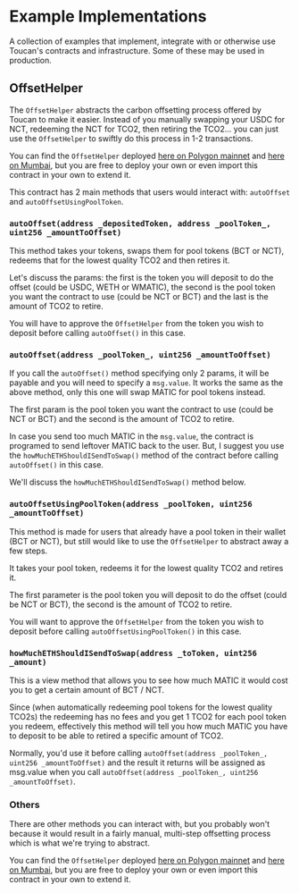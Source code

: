 # Example Implementations

A collection of examples that implement, integrate with or otherwise use Toucan's contracts and infrastructure. Some of these may be used in production.

## OffsetHelper

The `OffsetHelper` abstracts the carbon offsetting process offered by Toucan to make it easier. Instead of you manually swapping your USDC for NCT, redeeming the NCT for TCO2, then retiring the TCO2... you can just use the `OffsetHelper` to swiftly do this process in 1-2 transactions.

You can find the `OffsetHelper` deployed [here on Polygon mainnet](https://polygonscan.com/address/0xfc50e90d7DF550d9428B15Dd8e1bB4931778Dfbf) and [here on Mumbai](https://mumbai.polygonscan.com/address/0x9910788B676Cee48476B10982DD754B8D55F2c2c), but you are free to deploy your own or even import this contract in your own to extend it.

This contract has 2 main methods that users would interact with: `autoOffset` and `autoOffsetUsingPoolToken`.

### `autoOffset(address _depositedToken, address _poolToken_, uint256 _amountToOffset)`

This method takes your tokens, swaps them for pool tokens (BCT or NCT), redeems that for the lowest quality TCO2 and then retires it.

Let's discuss the params: the first is the token you will deposit to do the offset (could be USDC, WETH or WMATIC), the second is the pool token you want the contract to use (could be NCT or BCT) and the last is the amount of TCO2 to retire.

You will have to approve the `OffsetHelper` from the token you wish to deposit before calling `autoOffset()` in this case.

### `autoOffset(address _poolToken_, uint256 _amountToOffset)`

If you call the `autoOffset()` method specifying only 2 params, it will be payable and you will need to specify a `msg.value`. It works the same as the above method, only this one will swap MATIC for pool tokens instead.

The first param is the pool token you want the contract to use (could be NCT or BCT) and the second is the amount of TCO2 to retire.

In case you send too much MATIC in the `msg.value`, the contract is programed to send leftover MATIC back to the user. But, I suggest you use the `howMuchETHShouldISendToSwap()` method of the contract before calling `autoOffset()` in this case.

We'll discuss the `howMuchETHShouldISendToSwap()` method below.

### `autoOffsetUsingPoolToken(address _poolToken, uint256 _amountToOffset)`

This method is made for users that already have a pool token in their wallet (BCT or NCT), but still would like to use the `OffsetHelper` to abstract away a few steps.

It takes your pool token, redeems it for the lowest quality TCO2 and retires it.

The first parameter is the pool token you will deposit to do the offset (could be NCT or BCT), the second is the amount of TCO2 to retire.

You will want to approve the `OffsetHelper` from the token you wish to deposit before calling `autoOffsetUsingPoolToken()` in this case.

### `howMuchETHShouldISendToSwap(address _toToken, uint256 _amount)`

This is a view method that allows you to see how much MATIC it would cost you to get a certain amount of BCT / NCT.

Since (when automatically redeeming pool tokens for the lowest quality TCO2s) the redeeming has no fees and you get 1 TCO2 for each pool token you redeem, effectively this method will tell you how much MATIC you have to deposit to be able to retired a specific amount of TCO2.

Normally, you'd use it before calling `autoOffset(address _poolToken_, uint256 _amountToOffset)` and the result it returns will be assigned as msg.value when you call `autoOffset(address _poolToken_, uint256 _amountToOffset)`.

### Others

There are other methods you can interact with, but you probably won't because it would result in a fairly manual, multi-step offsetting process which is what we're trying to abstract.

You can find the `OffsetHelper` deployed [here on Polygon mainnet](https://polygonscan.com/address/0x79E63048B355F4FBa192c5b28687B852a5521b31) and [here on Mumbai](https://mumbai.polygonscan.com/address/0x1A38e74D5190bA69938979aBe69ceb7b823209d3), but you are free to deploy your own or even import this contract in your own to extend it.
